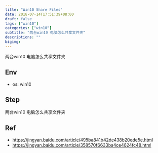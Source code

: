 ```yaml
---
title: "Win10 Share Files"
date: 2018-07-14T17:51:39+08:00
draft: false
tags: ["win10"]
categories: ["win10"]
subtitle: "两台win10 电脑怎么共享文件夹"
descriptions: ""
bigimg:
---
```


两台win10 电脑怎么共享文件夹

## Env

- os: win10


## Step

两台win10 电脑怎么共享文件夹

## Ref

- https://jingyan.baidu.com/article/495ba841b42de438b20ede5e.html
- https://jingyan.baidu.com/article/358570f6633ba4ce4624fc48.html